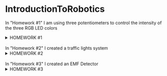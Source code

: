 # IntroductionToRobotics
 In "Homework #1" I am using three potentiometers to control the intensity of the three RGB LED colors
<details>
  
<summary>HOMEWORK #1</summary>
<br>
  
### As was described in the laboratory, the homework consists of the following:

  • Components: RBG led (1 minimum), potentiometers (3 minimum), resistors and wires (per logic)

  • Technical Task: Use a separate potentiometer in controlling each of the colors of the RGB led (Red, Green and Blue). The control must be done with digital electronics.
 
 Link to Youtube video --> https://youtu.be/2Q2uAz9449w

<br>
<img src="https://user-images.githubusercontent.com/41235115/139037978-5155c4df-429a-4cb4-9c96-6dde834d50db.jpeg" data-canonical-src="https://user-images.githubusercontent.com/41235115/139037978-5155c4df-429a-4cb4-9c96-6dde834d50db.jpeg" width="200" height="400" />
  
</details>
  
<br>
 In "Homework #2" I created a traffic lights system
<details>
  
<summary>HOMEWORK #2</summary>
<br>

### As was described in the laboratory, the homework consists of the following:

• Components: 5 LEDs, 1 button, 1 buzzer, resistors and wires (per logic)

• General description: Building the traffic lights for a crosswalk. You
will use 2 LEDs to represent the traffic lights for people (red and green)
and 3 LEDs to represent the traffic lights for cars (red, yellow and green).
See the states it needs to go through. If anything is not clear, ask. Also,
see the uploaded video (the intervals are different, but the states flow is
the same). It’s a traffic lights system for people and cars - don’t overthink
it.

### The system has the following states:
<br>
  
•  State 1 (default, reinstated after state 4 ends): green light for cars,
red light for people, no sounds.
##### Duration: indefinite, changed by pressing the button.
<br>

•  State 2 (initiated by counting down 10 seconds after a button press):
the light should be yellow for cars, red for people and no sounds.
##### Duration: 3 seconds.
<br>

•  State 3 (iniated after state 2 ends): red for cars, green for people and
a beeping sound from the buzzer at a constant interval. 
##### Duration: 10 seconds.
<br>

•  State 4 (initiated after state 3 ends): red for cars, blinking green
for people and a beeping sound from the buzzer, at a constant interval, faster than the beeping in state 3.
##### Duration: 5 seconds.

 Link to Youtube video --> https://youtu.be/ksTUSur19TU
  
<br>
<img src="https://user-images.githubusercontent.com/41235115/140101081-f81d9dcd-6221-49f8-9abc-f00f20a25fa4.jpeg" data-canonical-src="https://user-images.githubusercontent.com/41235115/140101081-f81d9dcd-6221-49f8-9abc-f00f20a25fa4.jpeg" width="200" height="400" />

</details>

<br>
 In "Homework #3" I created an EMF Detector
<details>
  
<summary>HOMEWORK #3</summary>
<br>

### As was described in the laboratory, the homework consists of the following:

Components: a buzzer and a 7-segment display
<br>
Task: should detect EMF (check body and near outlets). It prints the value on the 7-segment display and makes a sound based on the intensity.

 Link to Youtube video --> https://youtu.be/NC3r56AXqPA
  
<br>
<img src="https://user-images.githubusercontent.com/41235115/141155511-a3b6c669-4029-4911-bce4-2912ad14e454.jpeg" data-canonical-src="https://user-images.githubusercontent.com/41235115/141155511-a3b6c669-4029-4911-bce4-2912ad14e454.jpeg" width="200" height="400" />
<br>
<img src="https://user-images.githubusercontent.com/41235115/141155627-d229486f-e389-4fe4-b7d9-2ab58b9c83ef.jpeg" data-canonical-src="https://user-images.githubusercontent.com/41235115/141155627-d229486f-e389-4fe4-b7d9-2ab58b9c83ef.jpeg" width="200" height="400" />

</details>
